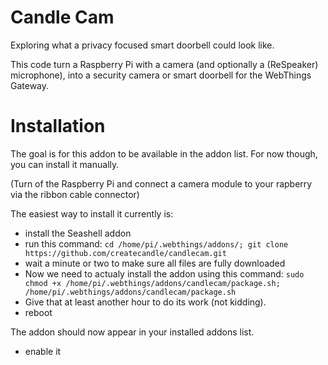 # Candle Cam

Exploring what a privacy focused smart doorbell could look like.

This code turn a Raspberry Pi with a camera (and optionally a (ReSpeaker) microphone), into a security camera or smart doorbell for the WebThings Gateway.


# Installation
The goal is for this addon to be available in the addon list. For now though, you can install it manually.

(Turn of the Raspberry Pi and connect a camera module to your rapberry via the ribbon cable connector)

The easiest way to install it currently is:
- install the Seashell addon
- run this command: `cd /home/pi/.webthings/addons/; git clone https://github.com/createcandle/candlecam.git`
- wait a minute or two to make sure all files are fully downloaded
- Now we need to actualy install the addon using this command: `sudo chmod +x /home/pi/.webthings/addons/candlecam/package.sh; /home/pi/.webthings/addons/candlecam/package.sh`
- Give that at least another hour to do its work (not kidding).
- reboot

The addon should now appear in your installed addons list.
- enable it
